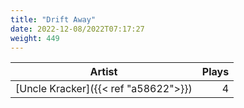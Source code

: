 ```yaml
---
title: "Drift Away"
date: 2022-12-08/2022T07:17:27
weight: 449
---
```




 Artist | Plays 
----- | -----:
[Uncle Kracker]({{< ref "a58622">}}) | 4
